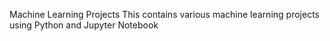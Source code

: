Machine Learning Projects
This contains various machine learning projects using Python and Jupyter Notebook

